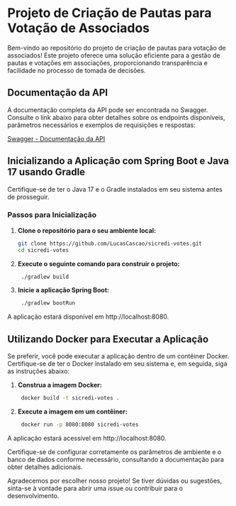 # Projeto de Criação de Pautas para Votação de Associados

Bem-vindo ao repositório do projeto de criação de pautas para votação de associados! Este projeto oferece uma solução eficiente para a gestão de pautas e votações em associações, proporcionando transparência e facilidade no processo de tomada de decisões.

## Documentação da API

A documentação completa da API pode ser encontrada no Swagger. Consulte o link abaixo para obter detalhes sobre os endpoints disponíveis, parâmetros necessários e exemplos de requisições e respostas:

[Swagger - Documentação da API](http://localhost:8080/swagger-ui/index.html)

## Inicializando a Aplicação com Spring Boot e Java 17 usando Gradle

Certifique-se de ter o Java 17 e o Gradle instalados em seu sistema antes de prosseguir.

### Passos para Inicialização

1. **Clone o repositório para o seu ambiente local:**

   ```bash
   git clone https://github.com/LucasCascao/sicredi-votes.git
   cd sicredi-votes
    ```
2. **Execute o seguinte comando para construir o projeto:**

   ```bash
    ./gradlew build
   ```
   
3. **Inicie a aplicação Spring Boot:**

   ```bash
    ./gradlew bootRun
   ```
   
A aplicação estará disponível em http://localhost:8080.

## Utilizando Docker para Executar a Aplicação
Se preferir, você pode executar a aplicação dentro de um contêiner Docker. Certifique-se de ter o Docker instalado em seu sistema e, em seguida, siga as instruções abaixo:

1. **Construa a imagem Docker:**

   ```bash
    docker build -t sicredi-votes .
    ```
   
2. **Execute a imagem em um contêiner:**

   ```bash
    docker run -p 8080:8080 sicredi-votes
    ```
   
A aplicação estará acessível em http://localhost:8080.

Certifique-se de configurar corretamente os parâmetros de ambiente e o banco de dados conforme necessário, consultando a documentação para obter detalhes adicionais.

Agradecemos por escolher nosso projeto! Se tiver dúvidas ou sugestões, sinta-se à vontade para abrir uma issue ou contribuir para o desenvolvimento.